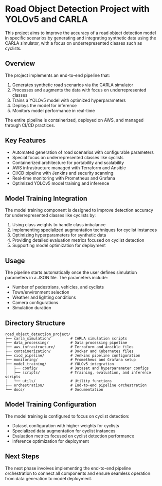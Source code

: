 # Road Object Detection Project with YOLOv5 and CARLA

This project aims to improve the accuracy of a road object detection model in specific scenarios by generating and integrating synthetic data using the CARLA simulator, with a focus on underrepresented classes such as cyclists.

## Overview

The project implements an end-to-end pipeline that:

1. Generates synthetic road scenarios via the CARLA simulator
2. Processes and augments the data with focus on underrepresented classes
3. Trains a YOLOv5 model with optimized hyperparameters
4. Deploys the model for inference
5. Monitors model performance in real-time

The entire pipeline is containerized, deployed on AWS, and managed through CI/CD practices.

## Key Features

- Automated generation of road scenarios with configurable parameters
- Special focus on underrepresented classes like cyclists
- Containerized architecture for portability and scalability
- AWS infrastructure managed with Terraform and Ansible
- CI/CD pipeline with Jenkins and security scanning
- Real-time monitoring with Prometheus and Grafana
- Optimized YOLOv5 model training and inference

## Model Training Integration

The model training component is designed to improve detection accuracy for underrepresented classes like cyclists by:

1. Using class weights to handle class imbalance
2. Implementing specialized augmentation techniques for cyclist instances
3. Optimizing hyperparameters for synthetic data
4. Providing detailed evaluation metrics focused on cyclist detection
5. Supporting model optimization for deployment

## Usage

The pipeline starts automatically once the user defines simulation parameters in a JSON file. The parameters include:

- Number of pedestrians, vehicles, and cyclists
- Town/environment selection
- Weather and lighting conditions
- Camera configurations
- Simulation duration

## Directory Structure

```
road_object_detection_project/
├── carla_simulation/         # CARLA simulation scripts
├── data_processing/          # Data processing pipeline
├── aws_infrastructure/       # Terraform and Ansible files
├── containerization/         # Docker and Kubernetes files
├── cicd_pipeline/            # Jenkins pipeline configuration
├── monitoring/               # Prometheus and Grafana setup
├── model_training/           # YOLOv5 integration
│   ├── config/               # Dataset and hyperparameter configs
│   ├── scripts/              # Training, evaluation, and inference scripts
│   └── utils/                # Utility functions
├── orchestration/            # End-to-end pipeline orchestration
└── docs/                     # Documentation
```

## Model Training Configuration

The model training is configured to focus on cyclist detection:

- Dataset configuration with higher weights for cyclists
- Specialized data augmentation for cyclist instances
- Evaluation metrics focused on cyclist detection performance
- Inference optimization for deployment

## Next Steps

The next phase involves implementing the end-to-end pipeline orchestration to connect all components and ensure seamless operation from data generation to model deployment.

